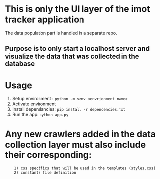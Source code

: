 # This is only the UI layer of the imot tracker application
The data population part is handled in a separate repo. 
## Purpose is to only start a localhost server and visualize the data that was collected in the database
# Usage
1) Setup environment : ```python -m venv <envrionment name> ```
2) Activate environment
3) Install dependancies: ``` pip install -r depencencies.txt ```
4) Run the app: ``` python app.py ```

# Any new crawlers added in the data collection layer must also include their corresponding:
        1) css specifics that will be used in the templates (styles.css)
        2) constants file definition